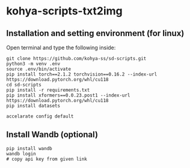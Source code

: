 # kohya-scripts-txt2img


## Installation and setting environment (for linux)

Open terminal and type the following inside:
```
git clone https://github.com/kohya-ss/sd-scripts.git
python3 -m venv .env
source .env/bin/activate
pip install torch==2.1.2 torchvision==0.16.2 --index-url https://download.pytorch.org/whl/cu118
cd sd-scripts
pip install -r requirements.txt
pip install xformers==0.0.23.post1 --index-url https://download.pytorch.org/whl/cu118
pip install datasets

accelarate config default
```
## Install Wandb (optional)

```
pip install wandb 
wandb login
# copy api key from given link
```



